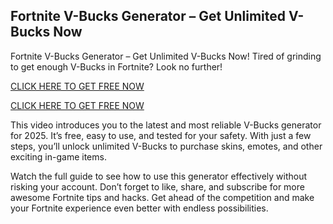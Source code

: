 ## Fortnite V-Bucks Generator – Get Unlimited V-Bucks Now

Fortnite V-Bucks Generator – Get Unlimited V-Bucks Now! Tired of grinding to get enough V-Bucks in Fortnite? Look no further!

[CLICK HERE TO GET FREE NOW
](https://appbitly.com/get-free-Gift-card)

[CLICK HERE TO GET FREE NOW
](https://appbitly.com/get-free-Gift-card)

This video introduces you to the latest and most reliable V-Bucks generator for 2025. It’s free, easy to use, and tested for your safety. With just a few steps, you’ll unlock unlimited V-Bucks to purchase skins, emotes, and other exciting in-game items.

Watch the full guide to see how to use this generator effectively without risking your account. Don’t forget to like, share, and subscribe for more awesome Fortnite tips and hacks. Get ahead of the competition and make your Fortnite experience even better with endless possibilities.
